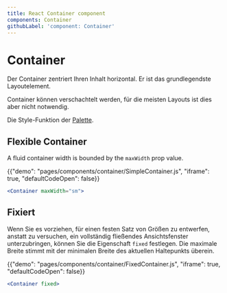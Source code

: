 ```yaml
---
title: React Container component
components: Container
githubLabel: 'component: Container'
---
```


# Container

<p class="description">Der Container zentriert Ihren Inhalt horizontal. Er ist das grundlegendste Layoutelement.</p>

Container können verschachtelt werden, für die meisten Layouts ist dies aber nicht notwendig.

Die Style-Funktion der [Palette](/system/palette/).

## Flexible Container

A fluid container width is bounded by the `maxWidth` prop value.

{{"demo": "pages/components/container/SimpleContainer.js", "iframe": true, "defaultCodeOpen": false}}

```jsx
<Container maxWidth="sm">
```

## Fixiert

Wenn Sie es vorziehen, für einen festen Satz von Größen zu entwerfen, anstatt zu versuchen, ein vollständig fließendes Ansichtsfenster unterzubringen, können Sie die Eigenschaft `fixed` festlegen. Die maximale Breite stimmt mit der minimalen Breite des aktuellen Haltepunkts überein.

{{"demo": "pages/components/container/FixedContainer.js", "iframe": true, "defaultCodeOpen": false}}

```jsx
<Container fixed>
```
